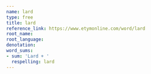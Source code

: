 ```yaml
---
name: lard
type: free
title: lard
reference_link: https://www.etymonline.com/word/lard
root_name: 
root_language: 
denotation: 
word_sums:
- sum: 'Lard + '
  respelling: lard
---
```

